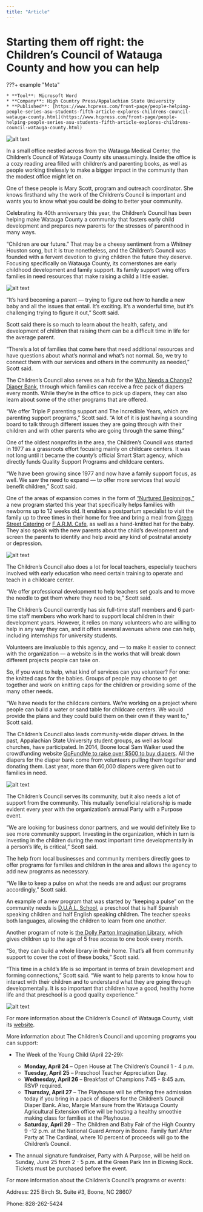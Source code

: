 ```yaml
---
title: "Article"
---
```


# Starting them off right: the Children’s Council of Watauga County and how you can help

???+ example "Meta"

    * **Tool**: Microsoft Word
    * **Company**: High Country Press/Appalachian State University
    * **Published**: [https://www.hcpress.com/front-page/people-helping-people-series-asu-students-fifth-article-explores-childrens-council-watauga-county.html](https://www.hcpress.com/front-page/people-helping-people-series-asu-students-fifth-article-explores-childrens-council-watauga-county.html)

![alt text](../assets/images/image-11.png)

In a small office nestled across from the Watauga Medical Center, the Children’s Council of Watauga County sits unassumingly. Inside the office is a cozy reading area filled with children’s and parenting books, as well as people working tirelessly to make a bigger impact in the community than the modest office might let on.

One of these people is Mary Scott, program and outreach coordinator. She knows firsthand why the work of the Children’s Council is important and wants you to know what you could be doing to better your community.

Celebrating its 40th anniversary this year, the Children’s Council has been helping make Watauga County a community that fosters early child development and prepares new parents for the stresses of parenthood in many ways.  

“Children are our future.” That may be a cheesy sentiment from a Whitney Houston song, but it is true nonetheless, and the Children’s Council was founded with a fervent devotion to giving children the future they deserve. Focusing specifically on Watauga County, its cornerstones are early childhood development and family support. Its family support wing offers families in need resources that make raising a child a little easier.

![alt text](../assets/images/image-12.png)

“It’s hard becoming a parent — trying to figure out how to handle a new baby and all the issues that entail. It’s exciting. It’s a wonderful time, but it’s challenging trying to figure it out,” Scott said.

Scott said there is so much to learn about the health, safety, and development of children that raising them can be a difficult time in life for the average parent.

“There’s a lot of families that come here that need additional resources and have questions about what’s normal and what’s not normal. So, we try to connect them with our services and others in the community as needed,” Scott said.  

The Children’s Council also serves as a hub for the [Who Needs a Change? Diaper Bank](https://sites.google.com/site/whoneedsachange/home), through which families can receive a free pack of diapers every month. While they’re in the office to pick up diapers, they can also learn about some of the other programs that are offered.

“We offer Triple P parenting support and The Incredible Years, which are parenting support programs,” Scott said. “A lot of it is just having a sounding board to talk through different issues they are going through with their children and with other parents who are going through the same thing.”

One of the oldest nonprofits in the area, the Children’s Council was started in 1977 as a grassroots effort focusing mainly on childcare centers. It was not long until it became the county’s official Smart Start agency, which directly funds Quality Support Programs and childcare centers.

“We have been growing since 1977 and now have a family support focus, as well. We saw the need to expand — to offer more services that would benefit children,” Scott said.

One of the areas of expansion comes in the form of [“Nurtured Beginnings,”](http://www.thechildrenscouncil.org/nurtured-beginnings.html) a new program started this year that specifically helps families with newborns up to 12 weeks old. It enables a postpartum specialist to visit the family up to three times in their home for free and bring a meal from [Green Street Catering](http://www.greenstreetcatering.org/) or [F.A.R.M. Cafe](http://farmcafe.org/), as well as a hand-knitted hat for the baby. They also speak with the new parents about the child’s development and screen the parents to identify and help avoid any kind of postnatal anxiety or depression.

![alt text](../assets/images/image-13.png)

The Children’s Council also does a lot for local teachers, especially teachers involved with early education who need certain training to operate and teach in a childcare center.

“We offer professional development to help teachers set goals and to move the needle to get them where they need to be,” Scott said.

The Children’s Council currently has six full-time staff members and 6 part-time staff members who work hard to support local children in their development years. However, it relies on many volunteers who are willing to help in any way they can, and it offers several avenues where one can help, including internships for university students.

Volunteers are invaluable to this agency, and — to make it easier to connect with the organization — a website is in the works that will break down different projects people can take on.

So, if you want to help, what kind of services can you volunteer? For one: the knitted caps for the babies. Groups of people may choose to get together and work on knitting caps for the children or providing some of the many other needs.

“We have needs for the childcare centers. We’re working on a project where people can build a water or sand table for childcare centers. We would provide the plans and they could build them on their own if they want to,” Scott said.

The Children’s Council also leads community-wide diaper drives. In the past, Appalachian State University student groups, as well as local churches, have participated. In 2014, Boone local Sam Walker used the crowdfunding website [GoFundMe to raise over $500 to buy diapers](https://www.gofundme.com/7v3n0s). All the diapers for the diaper bank come from volunteers pulling them together and donating them. Last year, more than 60,000 diapers were given out to families in need.

![alt text](../assets/images/image-14.png)

The Children’s Council serves its community, but it also needs a lot of support from the community. This mutually beneficial relationship is made evident every year with the organization’s annual Party with a Purpose event.

“We are looking for business donor partners, and we would definitely like to see more community support. Investing in the organization, which in turn is investing in the children during the most important time developmentally in a person’s life, is critical,” Scott said.

The help from local businesses and community members directly goes to offer programs for families and children in the area and allows the agency to add new programs as necessary.

“We like to keep a pulse on what the needs are and adjust our programs accordingly,” Scott said.

An example of a new program that was started by “keeping a pulse” on the community needs is [D.U.A.L. School](http://www.thechildrenscouncil.org/dual-school.html), a preschool that is half Spanish speaking children and half English speaking children. The teacher speaks both languages, allowing the children to learn from one another.

Another program of note is [the Dolly Parton Imagination Library](https://imaginationlibrary.com/), which gives children up to the age of 5 free access to one book every month.

“So, they can build a whole library in their home. That’s all from community support to cover the cost of these books,” Scott said.

“This time in a child’s life is so important in terms of brain development and forming connections,” Scott said. “We want to help parents to know how to interact with their children and to understand what they are going through developmentally. It is so important that children have a good, healthy home life and that preschool is a good quality experience.”

![alt text](../assets/images/image-15.png)

For more information about the Children’s Council of Watauga County, visit its [website](http://www.thechildrenscouncil.org/).

More information about The Children’s Council and upcoming programs you can support:

* The Week of the Young Child (April 22-29):

    * **Monday, April 24** – Open House at The Children’s Council 1 - 4 p.m.
    * **Tuesday, April 25** – Preschool Teacher Appreciation Day.
    * **Wednesday, April 26** – Breakfast of Champions 7:45 - 8:45 a.m.  RSVP required.
    * **Thursday, April 27** – The Playhouse will be offering free admission today if you bring in a pack of diapers for the Children’s Council Diaper Bank. Also, Margie Mansure from the Watauga County Agricultural Extension office will be hosting a healthy smoothie making class for families at the Playhouse.  
    * **Saturday, April 29** – The Children and Baby Fair of the High Country 9 -12 p.m. at the National Guard Armory in Boone.  Family fun! After Party at The Cardinal, where 10 percent of proceeds will go to the Children’s Council.

* The annual signature fundraiser, Party with A Purpose, will be held on Sunday, June 25 from 2 - 5 p.m. at the Green Park Inn in Blowing Rock. Tickets must be purchased before the event.  

For more information about the Children’s Council’s programs or events:

Address: 225 Birch St. Suite #3, Boone, NC 28607

Phone: 828-262-5424
